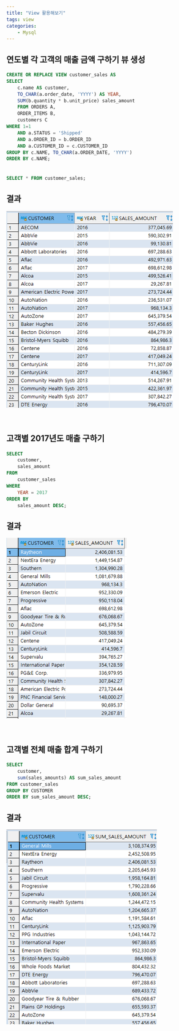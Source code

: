 ```yaml
---
title: "View 활용해보기"
tags: view
categories: 
    - Mysql
---
```


## 연도별 각 고객의 매출 금액 구하기 뷰 생성

```sql
CREATE OR REPLACE VIEW customer_sales AS
SELECT
	c.name AS customer,
	TO_CHAR(a.order_date, 'YYYY') AS YEAR,
	SUM(b.quantity * b.unit_price) sales_amount
	FROM ORDERS A,
	ORDER_ITEMS B,
	customers C
WHERE 1=1
	AND a.STATUS = 'Shipped'
	AND a.ORDER_ID = b.ORDER_ID 
	AND a.CUSTOMER_ID = c.CUSTOMER_ID 
GROUP BY c.NAME, TO_CHAR(a.ORDER_DATE, 'YYYY') 
ORDER BY c.NAME;


SELECT * FROM customer_sales;
```
## 결과
![](/assets/images/ora_view.PNG)

<br>

## 고객별 2017년도 매출 구하기
```sql
SELECT 
	customer,
	sales_amount
FROM 
	customer_sales
WHERE 
	YEAR = 2017
ORDER BY 
	sales_amount DESC;
```

## 결과
![](/assets/images/ora_view2.PNG)

<br>

## 고객별 전체 매출 합계 구하기
```sql
SELECT 
	customer,
	sum(sales_amounts) AS sum_sales_amount
FROM customer_sales 
GROUP BY CUSTOMER 
ORDER BY sum_sales_amount DESC;
```

## 결과
![](/assets/images/ora_view3.PNG)
